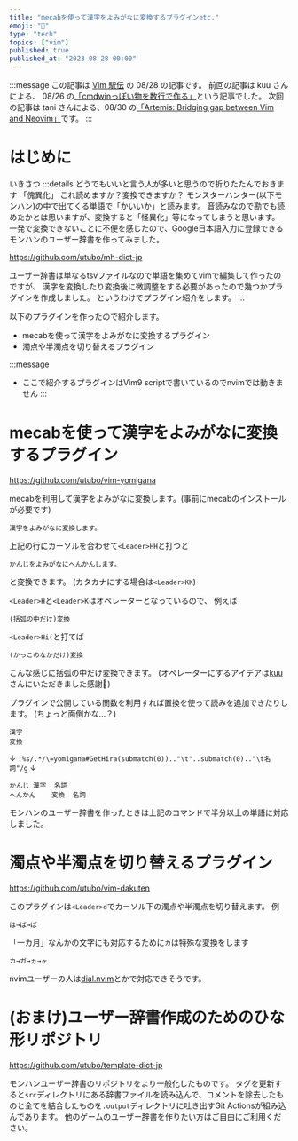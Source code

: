 ```yaml
---
title: "mecabを使って漢字をよみがなに変換するプラグインetc."
emoji: "📕"
type: "tech"
topics: ["vim"]
published: true
published_at: "2023-08-28 00:00"
---
```


:::message
この記事は [Vim 駅伝](https://vim-jp.org/ekiden/) の 08/28 の記事です。
前回の記事は kuu さんによる、 08/26 の[「cmdwinっぽい物を数行で作る」](https://zenn.dev/vim_jp/articles/20230825_ekiden_cmdwin)という記事でした。
次回の記事は tani さんによる、08/30 の[「Artemis: Bridging gap between Vim and Neovim」](https://www.gengo.cc/blog/artemis_bridging_cap.html)です。
:::

# はじめに
いきさつ
:::details どうでもいいと言う人が多いと思うので折りたたんでおきます
「傀異化」
これ読めますか？変換できますか？
モンスターハンター(以下モンハン)の中で出てくる単語で「かいいか」と読みます。
音読みなので勘でも読めたかとは思いますが、変換すると「怪異化」等になってしまうと思います。
一発で変換できないことに不便を感じたので、Google日本語入力に登録できるモンハンのユーザー辞書を作ってみました。

https://github.com/utubo/mh-dict-jp

ユーザー辞書は単なるtsvファイルなので単語を集めてvimで編集して作ったのですが、
漢字を変換したり変換後に微調整をする必要があったので幾つかプラグインを作成しました。
というわけでプラグイン紹介をします。
:::

以下のプラグインを作ったので紹介します。
- mecabを使って漢字をよみがなに変換するプラグイン
- 濁点や半濁点を切り替えるプラグイン

:::message
- ここで紹介するプラグインはVim9 scriptで書いているのでnvimでは動きません
:::

# mecabを使って漢字をよみがなに変換するプラグイン

https://github.com/utubo/vim-yomigana

mecabを利用して漢字をよみがなに変換します。(事前にmecabのインストールが必要です)
```
漢字をよみがなに変換します。
```

上記の行にカーソルを合わせて`<Leader>HH`と打つと

```
かんじをよみがなにへんかんします。
```

と変換できます。
(カタカナにする場合は`<Leader>KK`)

`<Leader>H`と`<Leader>K`はオペレーターとなっているので、
例えば
```
(括弧の中だけ)変換
```

`<Leader>Hi(`と打てば

```
(かっこのなかだけ)変換
```

こんな感じに括弧の中だけ変換できます。
(オペレーターにするアイデアは[kuu](https://zenn.dev/kuu)さんにいただきました感謝🙏)

プラグインで公開している関数を利用すれば置換を使って読みを追加できたりします。
(ちょっと面倒かな…？)
```
漢字
変換
```
↓
`:%s/.*/\=yomigana#GetHira(submatch(0)).."\t"..submatch(0).."\t名詞"/g`
↓
```
かんじ	漢字	名詞
へんかん	変換	名詞
```

モンハンのユーザー辞書を作ったときは上記のコマンドで半分以上の単語に対応しました。


# 濁点や半濁点を切り替えるプラグイン

https://github.com/utubo/vim-dakuten

このプラグインは`<Leader>d`でカーソル下の濁点や半濁点を切り替えます。
例
```
は→ば→ぱ
```

「一カ月」なんかの文字にも対応するために`カ`は特殊な変換をします
```
カ→ガ→ヵ→ヶ
```

nvimユーザーの人は[dial.nvim](https://github.com/monaqa/dial.nvim)とかで対応できそうです。

# (おまけ)ユーザー辞書作成のためのひな形リポジトリ

https://github.com/utubo/template-dict-jp

モンハンユーザー辞書のリポジトリをより一般化したものです。
タグを更新すると`src`ディレクトリにある辞書ファイルを読み込んで、コメントを除去したものと全てを結合したものを`.output`ディレクトリに吐き出すGit Actionsが組み込んであります。
他のゲームのユーザー辞書を作りたい方はご自由にご利用ください。

